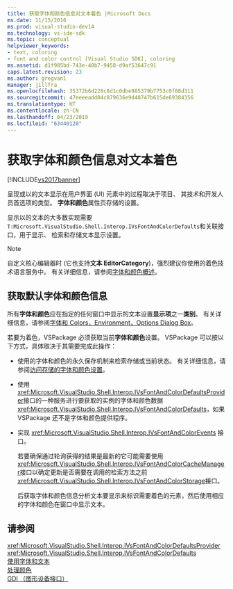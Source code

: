 ```yaml
---
title: 获取字体和颜色信息对文本着色 |Microsoft Docs
ms.date: 11/15/2016
ms.prod: visual-studio-dev14
ms.technology: vs-ide-sdk
ms.topic: conceptual
helpviewer_keywords:
- text, coloring
- font and color control [Visual Studio SDK], coloring
ms.assetid: d1f985bd-743e-40b7-9458-d9af53647c91
caps.latest.revision: 23
ms.author: gregvanl
manager: jillfra
ms.openlocfilehash: 35372b6d228c8d1c0dbe985379b7753c0f88d311
ms.sourcegitcommit: 47eeeeadd84c879636e9d48747b615de69384356
ms.translationtype: HT
ms.contentlocale: zh-CN
ms.lasthandoff: 04/23/2019
ms.locfileid: "63440120"
---
```

# <a name="getting-font-and-color-information-for-text-colorization"></a>获取字体和颜色信息对文本着色
[!INCLUDE[vs2017banner](../includes/vs2017banner.md)]

呈现或以的文本显示在用户界面 (UI) 元素中的过程取决于项目、 其技术和开发人员首选项的类型。 **字体和颜色**属性页存储的设置。  
  
 显示以的文本的大多数实现需要`T:Microsoft.VisualStudio.Shell.Interop.IVsFontAndColorDefaults`和关联接口，用于显示、 检索和存储文本显示设置。  
  
> [!NOTE]
> 自定义核心编辑器时 (它也支持**文本 EditorCategory**)，强烈建议你使用的着色技术语言服务中。 有关详细信息，请参阅[字体和颜色概述](../extensibility/font-and-color-overview.md)。  
  
## <a name="getting-default-font-and-color-information"></a>获取默认字体和颜色信息  
 所有**字体和颜色**应在指定的任何窗口中显示的文本设置**显示项**之一**类别**。 有关详细信息，请参阅[字体和 Colors，Environment，Options Dialog Box](../ide/reference/fonts-and-colors-environment-options-dialog-box.md)。  
  
 若要为着色，VSPackage 必须获取当前**字体和颜色**设置。 VSPackage 可以按以下方式，具体取决于其需要完成此操作：  
  
- 使用的字体和颜色的永久保存机制来检索存储或当前状态。 有关详细信息，请参阅[访问存储的字体和颜色设置](../extensibility/accessing-stored-font-and-color-settings.md)。  
  
- 使用<xref:Microsoft.VisualStudio.Shell.Interop.IVsFontAndColorDefaultsProvider>接口的一种服务进行要获取的实例的字体和颜色数据<xref:Microsoft.VisualStudio.Shell.Interop.IVsFontAndColorDefaults>，如果 VSPackage 还不是字体和颜色提供程序。  
  
- 实现 <xref:Microsoft.VisualStudio.Shell.Interop.IVsFontAndColorEvents> 接口。  
  
  若要确保通过轮询获得的结果是最新的它可能需要使用<xref:Microsoft.VisualStudio.Shell.Interop.IVsFontAndColorCacheManager>接口以确定更新是否需要在调用的检索方法之前<xref:Microsoft.VisualStudio.Shell.Interop.IVsFontAndColorStorage>接口。  
  
  后获取字体和颜色信息分析文本要显示来标识需要着色的元素，然后使用相应的字体和颜色在窗口中显示文本。  
  
## <a name="see-also"></a>请参阅  
 <xref:Microsoft.VisualStudio.Shell.Interop.IVsFontAndColorDefaultsProvider>   
 <xref:Microsoft.VisualStudio.Shell.Interop.IVsFontAndColorDefaults>   
 [使用字体和文本](http://msdn.microsoft.com/library/d43640f3-da94-4df2-a29d-a9d021a1c069)   
 [处理颜色](http://msdn.microsoft.com/library/d34ff96f-241d-494f-abdd-13811ada8cd3)   
 [GDI （图形设备接口）](http://msdn.microsoft.com/7e1d4540-bb2e-4257-8eee-eee376acba83)
